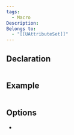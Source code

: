 ```yaml
---
tags:
  - Macro
Description: 
Belongs to:
  - "[[UAttributeSet]]"
---
```


## Declaration

```cpp

```

## Example

```cpp
```

## Options
- 